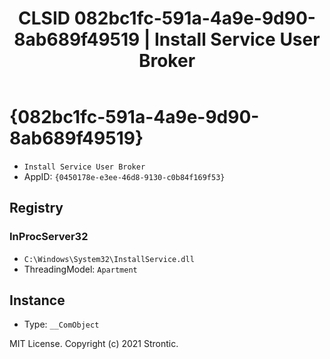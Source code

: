 ﻿---
title: "CLSID 082bc1fc-591a-4a9e-9d90-8ab689f49519 | Install Service User Broker"
excerpt: What is COM-Object CLSID 082bc1fc-591a-4a9e-9d90-8ab689f49519?
---

# {082bc1fc-591a-4a9e-9d90-8ab689f49519}

* `Install Service User Broker`
* AppID: `{0450178e-e3ee-46d8-9130-c0b84f169f53}`

## Registry


### InProcServer32

* `C:\Windows\System32\InstallService.dll`
* ThreadingModel: `Apartment`

## Instance

* Type: `__ComObject`

MIT License. Copyright (c) 2021 Strontic.


